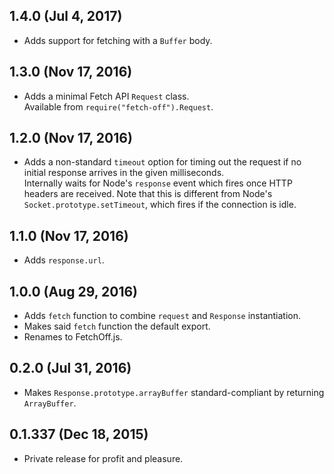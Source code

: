 ## 1.4.0 (Jul 4, 2017)
- Adds support for fetching with a `Buffer` body.

## 1.3.0 (Nov 17, 2016)
- Adds a minimal Fetch API `Request` class.  
  Available from `require("fetch-off").Request`.

## 1.2.0 (Nov 17, 2016)
- Adds a non-standard `timeout` option for timing out the request if no initial response arrives in the given milliseconds.  
  Internally waits for Node's `response` event which fires once HTTP headers are received. Note that this is different from Node's `Socket.prototype.setTimeout`, which fires if the connection is idle.

## 1.1.0 (Nov 17, 2016)
- Adds `response.url`.

## 1.0.0 (Aug 29, 2016)
- Adds `fetch` function to combine `request` and `Response` instantiation.
- Makes said `fetch` function the default export.
- Renames to FetchOff.js.

## 0.2.0 (Jul 31, 2016)
- Makes `Response.prototype.arrayBuffer` standard-compliant by returning `ArrayBuffer`.

## 0.1.337 (Dec 18, 2015)
- Private release for profit and pleasure.
